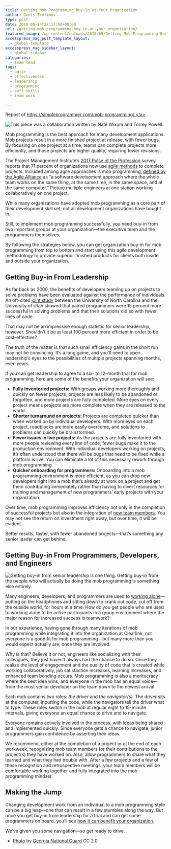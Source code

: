 ```yaml
---
title: Getting Mob Programming Buy-In at Your Organization
author: Denis Trofimov
type: post
date: 2018-09-14T22:17:50+00:00
url: /getting-mob-programming-buy-in-at-your-organization/
featured_image: /wp-content/uploads/2018/09/Getting-Mob-Programming-Buy-In-at-Your-Organization.jpg
accesspress_mag_post_template_layout:
  - global-template
accesspress_mag_sidebar_layout:
  - global-sidebar
categories:
  - team lead
tags:
  - agile
  - effectiveness
  - leadership
  - programming
  - soft skills
  - team work

---
```


Repost of <a href="https://simpleprogrammer.com/mob-programming/">https://simpleprogrammer.com/mob-programming/.</a>

![This piece was a collaboration written by Nate Wixom and Torrey Powell.](https://spzone-simpleprogrammer.netdna-ssl.com/wp-content/uploads/2018/09/mod-square.png "This piece was a collaboration written by Nate Wixom and Torrey Powell.")

Mob programming is the best approach for many development applications. Mob projects result in a more finished project at release, with fewer bugs. By focusing on one project at a time, teams can complete projects more efficiently, and those projects are higher quality, requiring fewer revisions.

<!--more-->

The Project Management Institute’s <a href="https://www.pmi.org/-/media/pmi/documents/public/pdf/learning/thought-leadership/pulse/pulse-of-the-profession-2017.pdf" target="_blank" rel="noopener">2017 Pulse of the Profession</a> survey reports that 71 percent of organizations now use <a href="https://www.cio.com/article/3156998/agile-development/agile-project-management-a-beginners-guide.html" target="_blank" rel="noopener">agile methods</a> to complete projects. Included among agile approaches is mob programming, <a href="https://www.agilealliance.org/glossary/mob-programming/" target="_blank" rel="noopener">defined by the Agile Alliance</a> as “a software development approach where the whole team works on the same thing, at the same time, in the same space, and at the same computer.” Picture multiple engineers at one station working collaboratively on one project.

While many organizations have adopted mob programming as a core part of their development skill set, not all development organizations have bought in.



Still, to implement mob programming successfully, you need buy-in from two important groups at your organization—the executive team and the programmers themselves.

By following the strategies below, you can get organization buy-in for mob programming from top to bottom and start using this agile development methodology to provide superior finished products for clients both inside and outside your organization.

## Getting Buy-in From Leadership

As far back as 2000, the benefits of developers teaming up on projects to solve problems have been evaluated against the performance of individuals. An oft-cited <a href="http://sunnyday.mit.edu/16.355/williams.pdf" target="_blank" rel="noopener">joint study</a> between the University of North Carolina and the University of Utah showed that paired programmers were 15 percent more successful in solving problems and that their solutions did so with fewer lines of code.

That may not be an impressive enough statistic for senior leadership, however. Shouldn’t it be at least 100 percent more efficient in order to be cost-effective?

The truth of the matter is that such small efficiency gains in the short run may not be convincing. It’s a long game, and you’ll need to open leadership’s eyes to the possibilities of multiple projects spanning months, even years.

If you can get leadership to agree to a six- to 12-month trial for mob programming, here are some of the benefits your organization will see:

  * **Fully inventoried projects:** With groups working more thoroughly and quickly on fewer projects, projects are less likely to be abandoned or forgotten, and more projects are fully completed. More eyes on every project means projects are more complete when they are released to the world.
  * **Shorter turnaround on projects:** Projects are completed quicker than when worked on by individual developers. With more eyes on each project, roadblocks are more easily overcome, and solutions to problems can quickly be brainstormed.
  * **Fewer issues in live projects:** As the projects are fully inventoried with more people reviewing every line of code, fewer bugs make it to the production environment. With individual developers working on projects, it’s often understood that there will be bugs that need to be fixed while a platform is live. You can eliminate a lot of this necessary rework through mob programming.
  * **Quicker onboarding for programmers:** Onboarding into a mob programming environment is more efficient, as you can drop new developers right into a mob that’s already at work on a project and get them contributing immediately rather than having to divert resources for training and management of new programmers’ early projects with your organization.

Over time, mob programming improves efficiency not only in the completion of successful projects but also in the integration of <a href="https://simpleprogrammer.com/working-on-a-team/" target="_blank" rel="noopener">new team members</a>. You may not see the return on investment right away, but over time, it will be evident.

Better results, faster, with fewer abandoned projects—that’s something any senior leader can get behind.

## Getting Buy-in From Programmers, Developers, and Engineers

![Getting buy-in from senior leadership is one thing. Getting buy-in from the people who will actually be doing the mob programming is something else entirely.](https://spzone-simpleprogrammer.netdna-ssl.com/wp-content/uploads/2018/09/team-work.png "Getting buy-in from senior leadership is one thing. Getting buy-in from the people who will actually be doing the mob programming is something else entirely.")

Many engineers, developers, and programmers are used to <a href="https://simpleprogrammer.com/importance-community-cant-alone/" target="_blank" rel="noopener">working alone</a>—putting on the headphones and sitting down to crank out code, cut off from the outside world, for hours at a time. How do you get people who are used to working alone to be active participants in a group environment where the major reason for increased success is teamwork?

In our experience, having gone through many iterations of mob programming while integrating it into the organization at Clearlink, not everyone is a good fit for mob programming—but many more than you would expect actually are, once they are involved.

Why is that? Believe it or not, engineers like socializing with their colleagues, they just haven’t always had the chance to do so. Once they realize the level of engagement and the quality of code that is created while working collaboratively, job satisfaction increases, learning increases, and enhanced team bonding occurs. Mob programming is also a meritocracy where the best idea wins, and everyone in the mob has an equal voice—from the most senior developer on the team down to the newest arrival.

Each mob contains two roles: _the driver_ and _the navigator(s)_. The driver sits at the computer, inputting the code, while the navigators tell the driver what to type. These roles switch in the mob at regular eight to 15-minute intervals, giving everyone an equal chance to drive and to navigate.

Everyone remains actively involved in the process, with ideas being shared and implemented quickly. Since everyone gets a chance to navigate, junior programmers gain confidence by asserting their ideas.

We recommend, either at the completion of a project or at the end of each workweek, recognizing mob team members for their contributions to the project(s) they have worked on. Also, allow programmers to share what they learned and what they had trouble with. After a few projects and a few of these recognition and retrospective meetings, your team members will be comfortable working together and fully integrated into the mob programming mindset.

## Making the Jump

Changing development work from an individual to a mob programming style can be a big leap—one that can result in a few stumbles along the way. But once you get buy-in from leadership for a trial and can get some programmers on board, you’ll see <a href="http://agileuprising.libsyn.com/mob-programming-lessons-learned-at-clearlinkcom" target="_blank" rel="noopener">how it can benefit your organization</a>.

We’ve given you some navigation—so get ready to drive.

  * [Photo][1] by <a class="owner-name truncate" title="Go to Georgia National Guard's photostream" href="https://www.flickr.com/photos/ganatlguard/" data-track="attributionNameClick" data-rapid_p="86">Georgia National Guard</a> CC 2.0

 [1]: https://flic.kr/p/nYis2p
